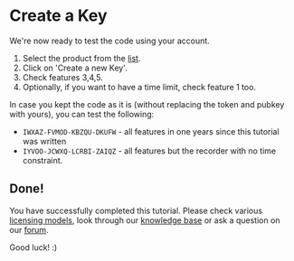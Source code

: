 # Create a Key

We're now ready to test the code using your account.

1. Select the product from the <a href="https://serialkeymanager.com/Product" target="blank">list</a>.
2. Click on 'Create a new Key'.
3. Check features 3,4,5.
4. Optionally, if you want to have a time limit, check feature 1 too.

In case you kept the code as it is (without replacing the token and pubkey with yours),
you can test the following:

* `IWXAZ-FVMOD-KBZQU-DKUFW` - all features in one years since this tutorial was written
* `IYVOO-JCWXQ-LCRBI-ZAIQZ` - all features but the recorder with no time constraint.

## Done!

You have successfully completed this tutorial.
Please check various 
<a href="#licensetypes" target="blank">licensing models</a>, look through
our <a href="https://support.serialkeymanager.com/" target="blank">knowledge base</a> or
ask a question on our <a href="https://support.serialkeymanager.com/forums" target="blank">forum</a>.

Good luck! :) 

